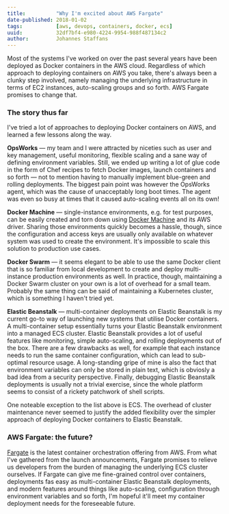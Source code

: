 ```yaml
---
title:          "Why I'm excited about AWS Fargate"
date-published: 2018-01-02
tags:           [aws, devops, containers, docker, ecs]
uuid:           32df7bf4-e980-4224-9954-988f487134c2
author:         Johannes Staffans
---
```


Most of the systems I've worked on over the past several years have been deployed
as Docker containers in the AWS cloud. Regardless of which approach to deploying
containers on AWS you take, there's always been a clunky step involved, namely
managing the underlying infrastructure in terms of EC2 instances, auto-scaling
groups and so forth. AWS Fargate promises to change that.

### The story thus far

I've tried a lot of approaches to deploying Docker containers on AWS, and 
learned a few lessons along the way.

**OpsWorks** — my team and I were attracted by niceties such as user and key management, 
useful monitoring, flexible scaling and a sane way of defining environment 
variables. Still, we ended up writing a lot of glue code 
in the form of Chef recipes to fetch Docker images, launch containers and so forth —
not to mention having to manually implement blue-green and rolling deployments. 
The biggest pain point was however the OpsWorks agent, which was the cause of 
unacceptably long boot times. The agent was even so busy at times that it caused 
auto-scaling events all on its own!

**Docker Machine** — single-instance environments, e.g. for test purposes, can be
easily created and torn down using [Docker Machine][] and its AWS driver. Sharing 
those environments quickly becomes a hassle, though, since the configuration and
access keys are usually only available on whatever system was used to create the
environment. It's impossible to scale this solution to production use cases.

**Docker Swarm** — it seems elegant to be able to use the same Docker client that
is so familiar from local development to create and deploy multi-instance production 
environments as well. In practice, though, maintaining a Docker Swarm cluster on
your own is a lot of overhead for a small team. Probably the same thing can be said
of maintaining a Kubernetes cluster, which is something I haven't tried yet.

**Elastic Beanstalk** — multi-container deployments on Elastic Beanstalk is my
current go-to way of launching new systems that utilise Docker containers. A 
multi-container setup essentially turns your Elastic Beanstalk environment 
into a managed ECS cluster. Elastic Beanstalk provides a lot of useful features like 
monitoring, simple auto-scaling, and rolling deployments out of the box. There are a 
few drawbacks as well, for example that each instance needs to run the same container 
configuration, which can lead to sub-optimal resource usage. A long-standing
gripe of mine is also the fact that environment variables can only be stored in
plain text, which is obviosly a bad idea from a security perspective. Finally, debugging 
Elastic Beanstalk deployments is usually not a trivial exercise, since the whole platform 
seems to consist of a rickety patchwork of shell scripts. 

One noteable exception to the list above is ECS. The overhead of cluster maintenance never 
seemed to justify the added flexibility over the simpler approach of deploying Docker containers
to Elastic Beanstalk.

### AWS Fargate: the future?

[Fargate][] is the latest container orchestration offering from AWS. From what I've gathered
from the launch announcements, Fargate promises to relieve us developers from the burden of 
managing the underlying ECS cluster ourselves. If Fargate can give me fine-grained control over 
containers, deployments fas easy as multi-container Elastic Beanstalk deployments, and modern 
features around things like auto-scaling, configuration through environment variables and so forth, 
I'm hopeful it'll meet my container deployment needs for the foreseeable future.


[Docker Machine]: https://docs.docker.com/machine/
[Fargate]: https://aws.amazon.com/de/blogs/aws/aws-fargate/

